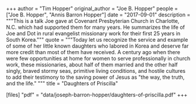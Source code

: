 +++
author = "Tim Hopper"
original_author = "Joe B. Hopper"
people = ["Joe B. Hopper", "Annis Barron Hopper"]
date = "2017-09-01"
description = """This is a talk Joe gave at Covenant Presbyterian Church in Charlotte, N.C. which had supported them for many years.  He summarizes the life of Joe and Dot in rural evangelist missionary work for their first 25 years in South Korea."""
quote = """Today let us recognize the service and example of some of her little known daughters who labored in Korea and deserve far more credit than most of them have received. A century ago when there were few opportunities at home for women to serve professionally in church work, these missionaries, about half of them married and the other half singly, braved stormy seas, primitive living conditions, and hostile cultures to add their testimony to the saving power of Jesus as "the way, the truth, and the life." """
title = "Daughters of Priscilla"

[files]
"pdf" = "data/joseph-barron-hopper/daughters-of-priscilla.pdf"
+++